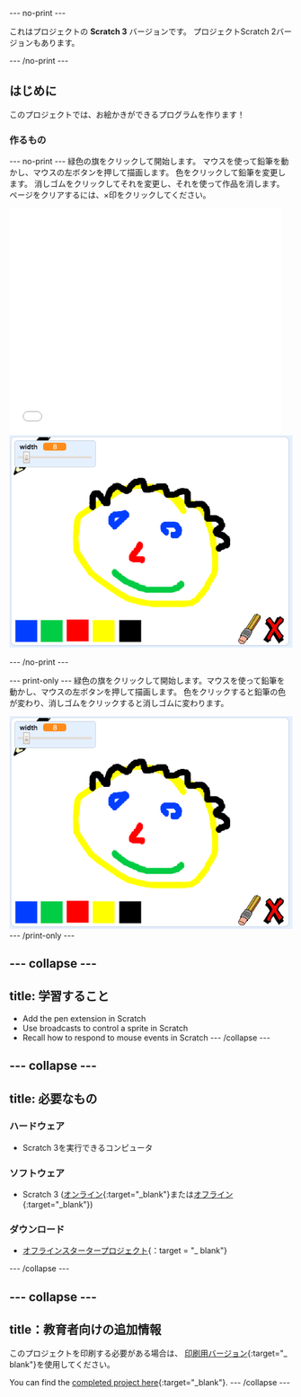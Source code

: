 \--- no-print \---

これはプロジェクトの **Scratch 3** バージョンです。 プロジェクト</a>Scratch 2バージョンもあります。</p> 

\--- /no-print \---

## はじめに

このプロジェクトでは、お絵かきができるプログラムを作ります！

### 作るもの

\--- no-print \--- 緑色の旗をクリックして開始します。 マウスを使って鉛筆を動かし、マウスの左ボタンを押して描画します。 色をクリックして鉛筆を変更します。 消しゴムをクリックしてそれを変更し、それを使って作品を消します。 ページをクリアするには、×印をクリックしてください。

<div class="scratch-preview">
  <iframe allowtransparency="true" width="485" height="402" src="//scratch.mit.edu/projects/embed/267243161/?autostart=false" frameborder="0" scrolling="no"></iframe>
  <img src="images/showcase.png">
</div>

\--- /no-print \---

\--- print-only \--- 緑色の旗をクリックして開始します。マウスを使って鉛筆を動かし、マウスの左ボタンを押して描画します。 色をクリックすると鉛筆の色が変わり、消しゴムをクリックすると消しゴムに変わります。

![showcase](images/showcase.png) \--- /print-only \---

## \--- collapse \---

## title: 学習すること

+ Add the pen extension in Scratch
+ Use broadcasts to control a sprite in Scratch
+ Recall how to respond to mouse events in Scratch \--- /collapse \---

## \--- collapse \---

## title: 必要なもの

### ハードウェア

+ Scratch 3を実行できるコンピュータ

### ソフトウェア

+ Scratch 3 ([オンライン](http://rpf.io/scratchon){:target="_blank"}または[オフライン](http://rpf.io/scratchoff){:target="_blank"})

### ダウンロード

+ [オフラインスタータープロジェクト](http://rpf.io/p/en/paint-box-go){：target = "_ blank"}

\--- /collapse \---

## \--- collapse \---

## title：教育者向けの追加情報

このプロジェクトを印刷する必要がある場合は、 [印刷用バージョン](https://projects.raspberrypi.org/en/projects/paint-box/print){:target="_ blank"}を使用してください。

You can find the [completed project here](http://rpf.io/p/en/paint-box-get){:target="_blank"}. \--- /collapse \---